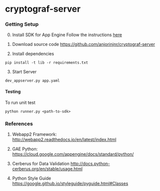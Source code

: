 # cryptograf-server

### Getting Setup

0. Install SDK for App Engine 
Follow the instructions [here](https://cloud.google.com/appengine/docs/standard/python/download) 

1. Download source code
https://github.com/anjorinjnr/cryptograf-server

2. Install dependencies 

`pip install -t lib -r requirements.txt`

3. Start Server

`dev_appserver.py app.yaml`


#### Testing
To run unit test

`python runner.py <path-to-sdk>`


### References

1. Webapp2 Framework: 
http://webapp2.readthedocs.io/en/latest/index.html

2. GAE Python:
https://cloud.google.com/appengine/docs/standard/python/

3. Cerberus for Data Validation
http://docs.python-cerberus.org/en/stable/usage.html

4. Python Style Guide
https://google.github.io/styleguide/pyguide.html#Classes
